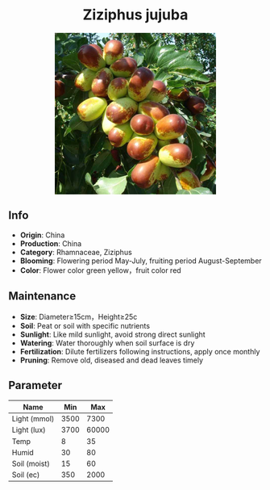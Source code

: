 <h1 align='center'>Ziziphus jujuba</h1>
<p align="center">
    <img 
        align='center'
        width='320'
        src="../images/ziziphus jujuba.png" 
        alt='Ziziphus jujuba' />
</p>

## Info

 - **Origin**: China
 - **Production**: China
 - **Category**: Rhamnaceae, Ziziphus
 - **Blooming**: Flowering period May-July, fruiting period August-September
 - **Color**: Flower color green yellow，fruit color red

## Maintenance

 - **Size**: Diameter≥15cm，Height≥25c
 - **Soil**: Peat or soil with specific nutrients
 - **Sunlight**: Like mild sunlight, avoid strong direct sunlight
 - **Watering**: Water thoroughly when soil surface is dry
 - **Fertilization**: Dilute fertilizers following instructions, apply once monthly
 - **Pruning**: Remove old, diseased and dead leaves timely

## Parameter

| Name         | Min  | Max   |
|--------------|------|-------|
| Light (mmol) | 3500 | 7300  |
| Light (lux)  | 3700 | 60000 |
| Temp         | 8    | 35    |
| Humid        | 30   | 80    |
| Soil (moist) | 15   | 60    |
| Soil (ec)    | 350  | 2000  |